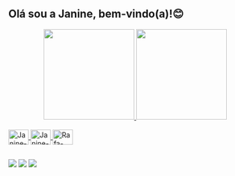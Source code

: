 ## Olá sou a Janine, bem-vindo(a)!😊

<div align="center">     
  <a href="https://github.com/janinealves04">
  <img height="180em"
    src="https://github-readme-stats.vercel.app/api?username=janinealves04&show_icons=true&theme=solarized-light&include_all_commits=true&count_private=true"/>
  <img height="180em" 
  src="https://github-readme-stats.vercel.app/api/top-langs/?username=janinealves04&layout=compact&langs_count=7&theme=solarized-light"/>
</div>
<div style="display: inline_block"><br>
  <img align="center" alt="Janine-HTML" height="30" width="40" src="https://icongr.am/devicon/html5-plain.svg?size=128&color=cfc4b1">
  <img align="center" alt="Janine-MYSQL" height="30" width="40" src="https://icongr.am/devicon/mysql-plain.svg?size=128&color=cfc4b1">
  <img align="center" alt="Rafa-Python" height="30" width="40" src="https://icongr.am/devicon/python-plain.svg?size=128&color=cfc4b1">

  ##

<div> 
  <a href="https://instagram.com/janinealves.s" target="_blank"><img src="https://img.shields.io/badge/-Instagram-%23E4405F?style=for-the-badge&logo=instagram&logoColor=white" target="_blank"></a>
  <a href = "mailto:janinealves.sil@gmail.com"><img src="https://img.shields.io/badge/-Gmail-%23333?style=for-the-badge&logo=gmail&logoColor=white" target="_blank"></a>
  <a href="https://www.linkedin.com/in/janinealves04" target="_blank"><img src="https://img.shields.io/badge/-LinkedIn-%230077B5?style=for-the-badge&logo=linkedin&logoColor=white" target="_blank"></a> 
 
</div>
